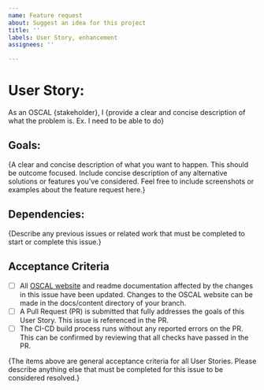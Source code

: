 ```yaml
---
name: Feature request
about: Suggest an idea for this project
title: ''
labels: User Story, enhancement
assignees: ''

---
```


# User Story:

As an OSCAL {stakeholder}, I {provide a clear and concise description of what the problem is. Ex. I need to be able to do}

## Goals:

{A clear and concise description of what you want to happen. This should be outcome focused. Include concise description of any alternative solutions or features you've considered. Feel free to include screenshots or examples about the feature request here.}

## Dependencies:

{Describe any previous issues or related work that must be completed to start or complete this issue.}

## Acceptance Criteria

- [ ] All [OSCAL website](https://pages.nist.gov/OSCAL) and readme documentation affected by the changes in this issue have been updated. Changes to the OSCAL website can be made in the docs/content directory of your branch.
- [ ] A Pull Request (PR) is submitted that fully addresses the goals of this User Story. This issue is referenced in the PR.
- [ ] The CI-CD build process runs without any reported errors on the PR. This can be confirmed by reviewing that all checks have passed in the PR.

{The items above are general acceptance criteria for all User Stories. Please describe anything else that must be completed for this issue to be considered resolved.}
